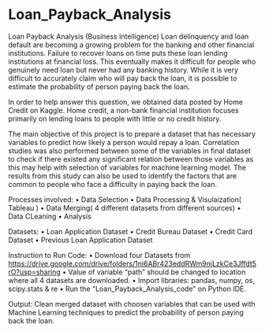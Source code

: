 # Loan_Payback_Analysis

Loan Payback Analysis (Business Intelligence)
Loan delinquency and loan default are becoming a growing problem for the banking and other financial institutions. Failure to recover loans on time puts these loan lending institutions at financial loss. This eventually makes it difficult for people who genuinely need loan but never had any banking history. While it is very difficult to accurately claim who will pay back the loan, it is possible to estimate the probability of person paying back the loan.

In order to help answer this question, we obtained data posted by Home Credit on Kaggle. Home credit, a non-bank financial institution focuses primarily on lending loans to people with little or no credit history.

The main objective of this project is to prepare a dataset that has necessary variables to predict how likely a person would repay a loan. Correlation studies was also performed between some of the variables in final dataset to check if there existed any significant relation between those variables as this may help with selection of variables for machine learning model. The results from this study can also be used to identify the factors that are common to people who face a difficulty in paying back the loan.

Processes involved:
• Data Selection
• Data Processing & Visulaization( Tableau )
• Data Merging( 4 different datasets from different sources)
• Data CLeaning
• Analysis

Datasets:
• Loan Application Dataset
• Credit Bureau Dataset
• Credit Card Dataset
• Previous Loan Application Dataset

Instruction to Run Code:
• Download four Datasets from https://drive.google.com/drive/folders/1ni6ABr423eddRWm9njLzkCe3Jffdt5rO?usp=sharing
• Value of variable “path” should be changed to location where all 4 datasets are downloaded.
• Import libraries: pandas, numpy, os, scipy.stats & re
• Run the "Loan_Payback_Analysis_code" on Python IDE.

Output:
Clean merged dataset with choosen variables that can be used with Machine Learning techniques to predict the probability of person paying back the loan.
